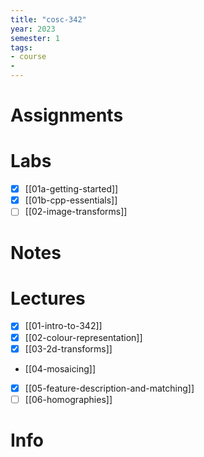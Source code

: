 ```yaml
---
title: "cosc-342"
year: 2023
semester: 1
tags: 
- course
- 
---
```

# Assignments

# Labs

- [x] [[01a-getting-started]]
- [x] [[01b-cpp-essentials]]
- [ ] [[02-image-transforms]]

# Notes

# Lectures
- [x] [[01-intro-to-342]]
- [x] [[02-colour-representation]]
- [x] [[03-2d-transforms]]
- [[04-mosaicing]]
- [x] [[05-feature-description-and-matching]]
- [ ] [[06-homographies]]

# Info

